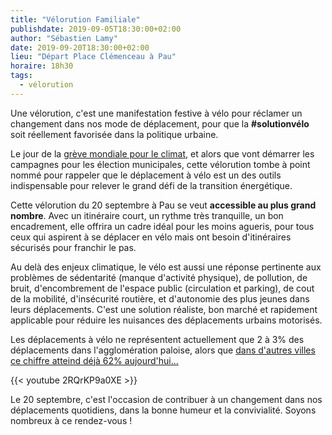 ```yaml
---
title: "Vélorution Familiale"
publishdate: 2019-09-05T18:30:00+02:00
author: "Sébastien Lamy"
date: 2019-09-20T18:30:00+02:00
lieu: "Départ Place Clémenceau à Pau"
horaire: 18h30
tags:
  - vélorution
---
```


Une vélorution, c'est une manifestation festive à vélo pour réclamer un changement
dans nos mode de déplacement, pour que la **#solutionvélo** soit réellement favorisée
dans la politique urbaine.

<!--more--> 

Le jour de la [grève mondiale pour le climat], et alors que vont démarrer les
campagnes pour les élection municipales, cette vélorution tombe à point 
nommé pour rappeler que le déplacement à vélo est un des outils indispensable
pour relever le grand défi de la transition énergétique.

Cette vélorution du 20 septembre à Pau se veut **accessible au plus grand
nombre**. Avec un itinéraire court, un rythme très tranquille, un bon encadrement,
elle offrira un cadre idéal pour les moins agueris, pour tous ceux qui aspirent
à se déplacer en vélo mais ont besoin d'itinéraires sécurisés pour franchir le
pas.

Au delà des enjeux climatique, le vélo est aussi une réponse pertinente aux 
problèmes de sédentarité (manque d'activité physique), de pollution, de bruit, 
d'encombrement de l'espace public (circulation et parking), de cout de la mobilité, 
d'insécurité routière, et d'autonomie des plus jeunes dans leurs déplacements. 
C'est une solution réaliste, bon marché et rapidement applicable pour réduire
les nuisances des déplacements urbains motorisés.

Les déplacements à vélo ne représentent actuellement que 2 à 3% des déplacements 
dans l'agglomération paloise, alors que [dans d'autres villes ce chiffre atteind 
déjà 62% aujourd'hui...][copenhague]

{{< youtube 2RQrKP9a0XE >}}

Le 20 septembre, c'est l'occasion de contribuer à un changement dans nos 
déplacements quotidiens, dans la bonne humeur et la convivialité. Soyons nombreux
à ce rendez-vous !

[grève mondiale pour le climat]: https://www.francetvinfo.fr/meteo/climat/climat-des-organisations-ecologistes-appellent-a-une-mobilisation-les-20-et-21-septembre_3547849.html

[copenhague]: https://copenhagenizeindex.eu/cities/copenhagen